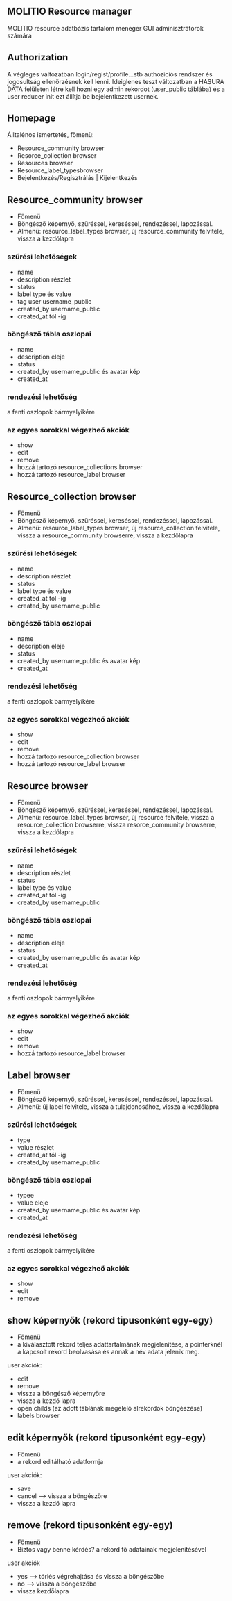 ## MOLITIO Resource manager

MOLITIO resource adatbázis tartalom meneger GUI adminisztrátorok számára

## Authorization

A végleges változatban login/regist/profile...stb authoziciós rendszer és jogosultság ellenörzésnek kell lenni.
Ideiglenes teszt változatban a HASURA DATA felületen létre kell hozni egy admin rekordot (user_public táblába)
és a user reducer init ezt állítja be bejelentkezett usernek.

## Homepage

Álltalénos ismertetés, főmenü:
 
- Resource_community browser
- Resorce_collection browser
- Resources browser
- Resource_label_typesbrowser
- Bejelentkezés/Regisztrálás | Kijelentkezés

## Resource_community browser

- Főmenü
- Böngésző képernyő, szűréssel, kereséssel, rendezéssel, lapozással.
- Almenü: resource_label_types browser, új resource_community felvitele, vissza a kezdőlapra

### szűrési lehetőségek

- name
- description részlet
- status
- label type és value
- tag user username_public
- created_by username_public
- created_at tól -ig

### böngésző tábla oszlopai

- name
- description eleje
- status
- created_by username_public és avatar kép
- created_at

### rendezési lehetőség 

a fenti oszlopok bármyelyikére 


### az egyes sorokkal végezheő akciók

- show
- edit
- remove
- hozzá tartozó resource_collections browser
- hozzá tartozó resource_label browser

## Resource_collection browser

- Főmenü
- Böngésző képernyő, szűréssel, kereséssel, rendezéssel, lapozással.
- Almenü: resource_label_types browser, új resource_collection felvitele, vissza a resource_community browserre, vissza a kezdőlapra

### szűrési lehetőségek

- name
- description részlet
- status
- label type és value
- created_at tól -ig
- created_by username_public

### böngésző tábla oszlopai

- name
- description eleje
- status
- created_by username_public és avatar kép
- created_at

### rendezési lehetőség 

a fenti oszlopok bármyelyikére 


### az egyes sorokkal végezheő akciók

- show
- edit
- remove
- hozzá tartozó resource_collection browser
- hozzá tartozó resource_label browser

## Resource browser

- Főmenü
- Böngésző képernyő, szűréssel, kereséssel, rendezéssel, lapozással.
- Almenü: resource_label_types browser, új resource felvitele, vissza a resource_collection browserre, vissza resorce_community browserre, vissza a kezdőlapra

### szűrési lehetőségek

- name
- description részlet
- status
- label type és value
- created_at tól -ig
- created_by username_public

### böngésző tábla oszlopai

- name
- description eleje
- status
- created_by username_public és avatar kép
- created_at

### rendezési lehetőség 

a fenti oszlopok bármyelyikére 


### az egyes sorokkal végezheő akciók

- show
- edit
- remove
- hozzá tartozó resource_label browser

## Label browser

- Főmenü
- Böngésző képernyő, szűréssel, kereséssel, rendezéssel, lapozással.
- Almenü: új label felvitele, vissza a tulajdonosához, vissza a kezdőlapra

### szűrési lehetőségek

- type
- value részlet
- created_at tól -ig
- created_by username_public

### böngésző tábla oszlopai

- typee
- value eleje
- created_by username_public és avatar kép
- created_at

### rendezési lehetőség 

a fenti oszlopok bármyelyikére 


### az egyes sorokkal végezheő akciók

- show
- edit
- remove

## show képernyők (rekord tipusonként egy-egy)

- Főmenü
- a kiválasztott rekord teljes adattartalmának megjelenítése, a
pointerknél a kapcsolt rekord beolvasása és annak a név adata jelenik meg.

user akciók:

- edit
- remove 
- vissza a böngésző képernyőre
- vissza a kezdő lapra
- open childs (az adott táblának megelelő alrekordok böngészése)
- labels browser

## edit képernyők (rekord tipusonként egy-egy)

- Főmenü
- a rekord editálható adatformja

user akciók:

- save
- cancel --> vissza a böngészőre
- vissza a kezdő lapra

## remove (rekord tipusonként egy-egy)

- Főmenü
- Biztos vagy benne kérdés? a rekord fő adatainak megjelenítésével

user akciók  
  
- yes   --> törlés végrehajtása és vissza a böngészőbe
- no    --> vissza a böngészőbe
- vissza kezdőlapra








